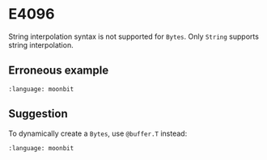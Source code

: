 # E4096

String interpolation syntax is not supported for `Bytes`.
Only `String` supports string interpolation.

## Erroneous example
```{literalinclude} /sources/error_codes/E4096_error/top.mbt
:language: moonbit
```

## Suggestion
To dynamically create a `Bytes`, use `@buffer.T` instead:

```{literalinclude} /sources/error_codes/E4096_fixed/top.mbt
:language: moonbit
```
